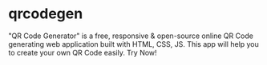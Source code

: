 # qrcodegen
"QR Code Generator" is a free, responsive & open-source online QR Code generating web application built with HTML, CSS, JS. This app will help you to create your own QR Code easily. Try Now!
